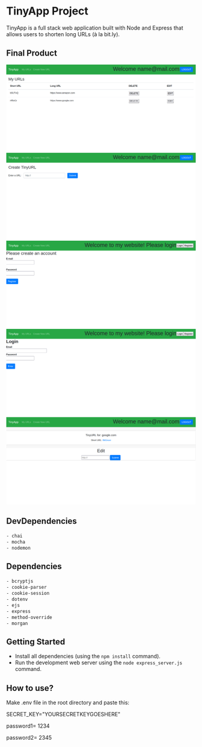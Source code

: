 # TinyApp Project

TinyApp is a full stack web application built with Node and Express that allows users to shorten long URLs (à la bit.ly).

## Final Product

!["Main URL page"](/screenshots/url.png)
!["URL creation page"](/screenshots/create-url.png)
!["Register"](/screenshots/register.png)
!["Login"](/screenshots/login.png)
!["Short URL"](/screenshots/short-url.png)


## DevDependencies

    - chai
    - mocha
    - nodemon

## Dependencies

    - bcryptjs
    - cookie-parser
    - cookie-session
    - dotenv
    - ejs
    - express
    - method-override
    - morgan

## Getting Started

- Install all dependencies (using the `npm install` command).
- Run the development web server using the `node express_server.js` command.

## How to use?
Make .env file in the root directory and paste this:

SECRET_KEY="YOURSECRETKEYGOESHERE"

password1= 1234

password2= 2345
